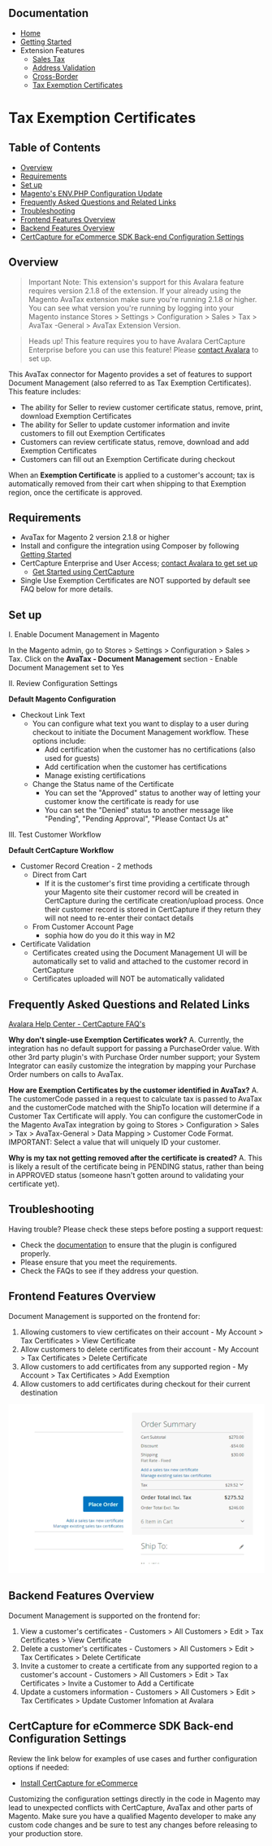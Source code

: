 <!-- This list is in each of the documentation files. Ensure any updates are applied to the list in each file. -->
## Documentation

- [Home](../README.md)
- [Getting Started](./getting-started.md)
- Extension Features
  - [Sales Tax](./sales-tax.md)
  - [Address Validation](./address-validation.md)
  - [Cross-Border](./customs-duty-import-tax.md)
  - [Tax Exemption Certificates](./document-management.md)

# Tax Exemption Certificates

## Table of Contents

- [Overview](#overview)
- [Requirements](#requirements)
- [Set up](#set-up)
- [Magento's ENV.PHP Configuration Update](#magentos-envphp-configuration-update)
- [Frequently Asked Questions and Related Links](#frequently-asked-questions-and-related-links)
- [Troubleshooting](#troubleshooting)
- [Frontend Features Overview](#frontend-features-overview)
- [Backend Features Overview](#backend-features-overview)
- [CertCapture for eCommerce SDK Back-end Configuration Settings](#certcapture-for-ecommerce-sdk-back-end-configuration-settings)

## Overview

>  Important Note: This extension's support for this Avalara feature requires version 2.1.8 of the extension. If your already using the
   Magento AvaTax extension make sure you're running 2.1.8 or higher. You can see what version you're running by logging into your
   Magento instance Stores > Settings > Configuration > Sales > Tax > AvaTax -General > AvaTax Extension Version.

>  Heads up! This feature requires you to have Avalara CertCapture Enterprise before you can use this feature! Please [contact Avalara](https://avlr.co/2YuiDkM)
   to set up.

This AvaTax connector for Magento provides a set of features to support Document Management (also referred to as Tax Exemption Certificates). This
feature includes:

- The ability for Seller to review customer certificate status, remove, print, download Exemption Certificates
- The ability for Seller to update customer information and invite customers to fill out Exemption Certificates
- Customers can review certificate status, remove, download and add Exemption Certificates
- Customers can fill out an Exemption Certificate during checkout

When an **Exemption Certificate** is applied to a customer's account; tax is automatically removed from their cart when shipping to that Exemption region,
once the certificate is approved.

## Requirements

- AvaTax for Magento 2 version 2.1.8 or higher
- Install and configure the integration using Composer by following [Getting Started](getting-started.md)
- CertCapture Enterprise and User Access; [contact Avalara to get set up](https://avlr.co/2YuiDkM)
    - [Get Started using CertCapture](https://help.avalara.com/0021_Avalara_CertCapture)
- Single Use Exemption Certificates are NOT supported by default see FAQ below for more details.

## Set up

I.  Enable Document Management in Magento
 
In the Magento admin, go to Stores > Settings > Configuration > Sales > Tax. Click on the **AvaTax - Document Management** section -
Enable Document Management set to Yes


II.  Review Configuration Settings

**Default Magento Configuration**
- Checkout Link Text
    - You can configure what text you want to display to a user during checkout to initiate the Document Management workflow. These
      options include:
        - Add certification when the customer has no certifications (also used for guests)
        - Add certification when the customer has certifications
        - Manage existing certifications
    - Change the Status name of the Certificate 
        - You can set the "Approved" status to another way of letting your customer know the certificate is ready for use
        - You can set the "Denied" status to another message like "Pending", "Pending Approval", "Please Contact Us at"

III. Test Customer Workflow

**Default CertCapture Workflow**
- Customer Record Creation - 2 methods
    - Direct from Cart 
        - If it is the customer's first time providing a certificate through your Magento site their customer record will be created in
          CertCapture during the certificate creation/upload process. Once their customer record is stored in CertCapture if they return
          they will not need to re-enter their contact details
    - From Customer Account Page
        - sophia how do you do it this way in M2
- Certificate Validation
    - Certificates created using the Document Management UI will be automatically set to valid and attached to the customer record in
      CertCapture
    - Certificates uploaded will NOT be automatically validated
    
## Frequently Asked Questions and Related Links

[Avalara Help Center - CertCapture FAQ's](https://help.avalara.com/Frequently_Asked_Questions/CertCapture_-_Knowledge_Base)

**Why don't single-use Exemption Certificates work?**
A. Currently, the integration has no default support for passing a PurchaseOrder value. With other 3rd party plugin's with Purchase Order number
support; your System Integrator can easily customize the integration by mapping your Purchase Order numbers on calls to AvaTax. 

**How are Exemption Certificates by the customer identified in AvaTax?**
A. The customerCode passed in a request to calculate tax is passed to AvaTax and the customerCode matched with the ShipTo location will determine if
a Customer Tax Certificate will apply. You can configure the customerCode in the Magento AvaTax integration by going to Stores > Configuration > Sales > Tax > AvaTax-General > Data Mapping > Customer Code Format. IMPORTANT: Select a value that will uniquely ID your customer. 

**Why is my tax not getting removed after the certificate is created?**
A. This is likely a result of the certificate being in PENDING status, rather than being in APPROVED status (someone hasn't gotten around to validating
your certificate yet).

## Troubleshooting

Having trouble? Please check these steps before posting a support request:

- Check the [documentation](../README.md) to ensure that the plugin is configured properly.
- Please ensure that you meet the requirements.
- Check the FAQs to see if they address your question.

## Frontend Features Overview

Document Management is supported on the frontend for:
1. Allowing customers to view certificates on their account - My Account > Tax Certificates > View Certificate
1. Allow customers to delete certificates from their account - My Account > Tax Certificates > Delete Certificate 
1. Allow customers to add certificates from any supported region - My Account > Tax Certificates > Add Exemption
1. Allow customers to add certificates during checkout for their current destination

![](images/exemption-certificates-1.png?raw=true)

## Backend Features Overview 

Document Management is supported on the frontend for:

1. View a customer's certificates - Customers > All Customers > Edit > Tax Certificates > View Certificate 
1. Delete a customer's certificates - Customers > All Customers > Edit > Tax Certificates > Delete Certificate
1. Invite a customer to create a certificate from any supported region to a customer's account - Customers > All Customers > Edit > Tax Certificates > Invite a Customer to Add a Certificate
1. Update a customers information - Customers > All Customers > Edit > Tax Certificates > Update Customer Infomation at Avalara

## CertCapture for eCommerce SDK Back-end Configuration Settings

Review the link below for examples of use cases and further configuration options if needed: 
- [Install CertCapture for eCommerce](https://help.avalara.com/0021_Avalara_CertCapture/All_About_CertCapture/Install_CertCapture_for_eCommerce?origin=deflection)

Customizing the configuration settings directly in the code in Magento may lead to unexpected conflicts with CertCapture, AvaTax and other parts of
Magento. Make sure you have a qualified Magento developer to make any custom code changes and be sure to test any changes before releasing to your
production store.
